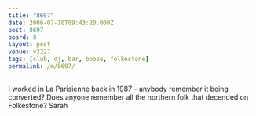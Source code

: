 ```yaml
---
title: "8697"
date: 2006-07-10T09:43:20.000Z
post: 8697
board: 8
layout: post
venue: v2227
tags: [club, dj, bar, booze, folkestone]
permalink: /m/8697/
---
```

I worked in La Parisienne back in 1987 - anybody remember it being converted? Does anyone remember all the northern folk that decended on Folkestone? Sarah
